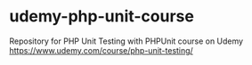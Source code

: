 # udemy-php-unit-course
Repository for PHP Unit Testing with PHPUnit course on Udemy
https://www.udemy.com/course/php-unit-testing/
